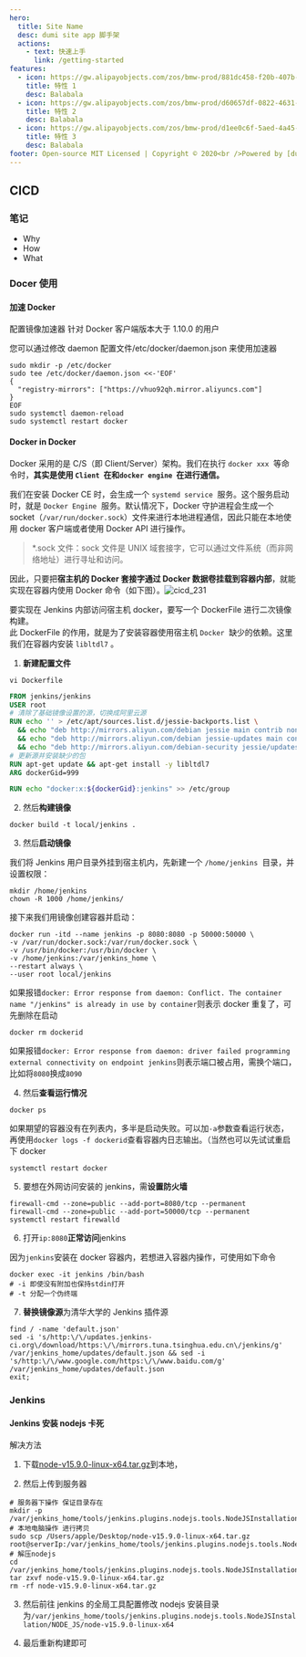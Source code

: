 ```yaml
---
hero:
  title: Site Name
  desc: dumi site app 脚手架
  actions:
    - text: 快速上手
      link: /getting-started
features:
  - icon: https://gw.alipayobjects.com/zos/bmw-prod/881dc458-f20b-407b-947a-95104b5ec82b/k79dm8ih_w144_h144.png
    title: 特性 1
    desc: Balabala
  - icon: https://gw.alipayobjects.com/zos/bmw-prod/d60657df-0822-4631-9d7c-e7a869c2f21c/k79dmz3q_w126_h126.png
    title: 特性 2
    desc: Balabala
  - icon: https://gw.alipayobjects.com/zos/bmw-prod/d1ee0c6f-5aed-4a45-a507-339a4bfe076c/k7bjsocq_w144_h144.png
    title: 特性 3
    desc: Balabala
footer: Open-source MIT Licensed | Copyright © 2020<br />Powered by [dumi](https://d.umijs.org)
---
```


## CICD

### 笔记

- Why
- How
- What

### Docer 使用

#### 加速 Docker

配置镜像加速器
针对 Docker 客户端版本大于 1.10.0 的用户

您可以通过修改 daemon 配置文件/etc/docker/daemon.json 来使用加速器

```shell
sudo mkdir -p /etc/docker
sudo tee /etc/docker/daemon.json <<-'EOF'
{
  "registry-mirrors": ["https://vhuo92qh.mirror.aliyuncs.com"]
}
EOF
sudo systemctl daemon-reload
sudo systemctl restart docker
```

#### Docker in Docker

Docker 采用的是 C/S（即 Client/Server）架构。我们在执行 `docker xxx`  等命令时，**其实是使用 `Client`  在和`docker engine`  在进行通信。**

我们在安装 Docker CE 时，会生成一个 `systemd service`  服务。这个服务启动时，就是 `Docker Engine`  服务。默认情况下，Docker 守护进程会生成一个 socket（`/var/run/docker.sock`）文件来进行本地进程通信，因此只能在本地使用 docker 客户端或者使用 Docker API 进行操作。

> \*.sock 文件：sock 文件是 UNIX 域套接字，它可以通过文件系统（而非网络地址）进行寻址和访问。

因此，只要把**宿主机的 Docker 套接字通过 Docker 数据卷挂载到容器内部**，就能实现在容器内使用 Docker 命令（如下图）。![cicd_231](https://images.gitee.com/uploads/images/2020/0725/103000_c028c6dd_1720749.png)

要实现在 Jenkins 内部访问宿主机 docker，要写一个 DockerFile 进行二次镜像构建。<br />此 DockerFile 的作用，就是为了安装容器使用宿主机 `Docker`  缺少的依赖。这里我们在容器内安装 `libltdl7` 。

1. **新建配置文件**

```shell
vi Dockerfile
```

```dockerfile
FROM jenkins/jenkins
USER root
# 清除了基础镜像设置的源，切换成阿里云源
RUN echo '' > /etc/apt/sources.list.d/jessie-backports.list \
  && echo "deb http://mirrors.aliyun.com/debian jessie main contrib non-free" > /etc/apt/sources.list \
  && echo "deb http://mirrors.aliyun.com/debian jessie-updates main contrib non-free" >> /etc/apt/sources.list \
  && echo "deb http://mirrors.aliyun.com/debian-security jessie/updates main contrib non-free" >> /etc/apt/sources.list
# 更新源并安装缺少的包
RUN apt-get update && apt-get install -y libltdl7
ARG dockerGid=999

RUN echo "docker:x:${dockerGid}:jenkins" >> /etc/group
```

2. 然后**构建镜像**

```shell
docker build -t local/jenkins .
```

3. 然后**启动镜像**

我们将 Jenkins 用户目录外挂到宿主机内，先新建一个 `/home/jenkins`  目录，并设置权限：

```shell
mkdir /home/jenkins
chown -R 1000 /home/jenkins/
```

接下来我们用镜像创建容器并启动：

```shell
docker run -itd --name jenkins -p 8080:8080 -p 50000:50000 \
-v /var/run/docker.sock:/var/run/docker.sock \
-v /usr/bin/docker:/usr/bin/docker \
-v /home/jenkins:/var/jenkins_home \
--restart always \
--user root local/jenkins
```

如果报错`docker: Error response from daemon: Conflict. The container name "/jenkins" is already in use by container`则表示 docker 重复了，可先删除在启动

```shell
docker rm dockerid
```

如果报错`docker: Error response from daemon: driver failed programming external connectivity on endpoint jenkins`则表示端口被占用，需换个端口，比如将`8080`换成`8090`

4. 然后**查看运行情况**

```shell
docker ps
```

如果期望的容器没有在列表内，多半是启动失败。可以加`-a`参数查看运行状态，再使用`docker logs -f dockerid`查看容器内日志输出。（当然也可以先试试重启下 docker

```shell
systemctl restart docker
```

5. 要想在外网访问安装的 jenkins，需**设置防火墙**

```shell
firewall-cmd --zone=public --add-port=8080/tcp --permanent
firewall-cmd --zone=public --add-port=50000/tcp --permanent
systemctl restart firewalld
```

6. 打开`ip:8080`**正常访问**jenkins

因为`jenkins`安装在 docker 容器内，若想进入容器内操作，可使用如下命令

```shell
docker exec -it jenkins /bin/bash
# -i 即使没有附加也保持stdin打开
# -t 分配一个伪终端
```

7. **替换镜像源**为清华大学的 Jenkins 插件源

```shell
find / -name 'default.json'
sed -i 's/http:\/\/updates.jenkins-ci.org\/download/https:\/\/mirrors.tuna.tsinghua.edu.cn\/jenkins/g' /var/jenkins_home/updates/default.json && sed -i 's/http:\/\/www.google.com/https:\/\/www.baidu.com/g' /var/jenkins_home/updates/default.json
exit;
```

### Jenkins

#### Jenkins 安装 nodejs 卡死

解决方法

1. 下载[node-v15.9.0-linux-x64.tar.gz](https://nodejs.org/dist/v15.9.0/node-v15.9.0-linux-x64.tar.gz)到本地，

2. 然后上传到服务器

```shell
# 服务器下操作 保证目录存在
mkdir -p /var/jenkins_home/tools/jenkins.plugins.nodejs.tools.NodeJSInstallation/NODE_JS
# 本地电脑操作 进行拷贝
sudo scp /Users/apple/Desktop/node-v15.9.0-linux-x64.tar.gz root@serverIp:/var/jenkins_home/tools/jenkins.plugins.nodejs.tools.NodeJSInstallation/NODE_JS
# 解压nodejs
cd /var/jenkins_home/tools/jenkins.plugins.nodejs.tools.NodeJSInstallation/NODE_JS
tar zxvf node-v15.9.0-linux-x64.tar.gz
rm -rf node-v15.9.0-linux-x64.tar.gz
```

3. 然后前往 jenkins 的全局工具配置修改 nodejs 安装目录为`/var/jenkins_home/tools/jenkins.plugins.nodejs.tools.NodeJSInstallation/NODE_JS/node-v15.9.0-linux-x64`

4. 最后重新构建即可
